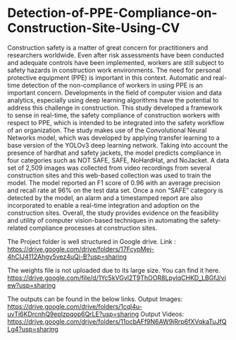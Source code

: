 # Detection-of-PPE-Compliance-on-Construction-Site-Using-CV
Construction safety is a matter of great concern for practitioners and researchers worldwide. Even after risk assessments have been conducted and adequate controls have been implemented, workers are still subject to safety hazards in construction work environments. The need for personal protective equipment (PPE) is important in this context. Automatic and real-time detection of the non-compliance of workers in using PPE is an important concern. Developments in the field of computer vision and data analytics, especially using deep learning algorithms have the potential to address this challenge in construction. This study developed a framework to sense in real-time, the safety compliance of construction workers with respect to PPE, which is intended to be integrated into the safety workflow of an organization. The study makes use of the Convolutional Neural Networks model, which was developed by applying transfer learning to a base version of the YOLOv3 deep learning network. Taking into account the presence of hardhat and safety jackets, the model predicts compliance in four categories such as NOT SAFE, SAFE, NoHardHat, and NoJacket. A data set of 2,509 images was collected from video recordings from several construction sites and this web-based collection was used to train the model. The model reported an F1 score of 0.96 with an average precision and recall rate at 96% on the test data set. Once a non “SAFE” category is detected by the model, an alarm and a timestamped report are also incorporated to enable a real-time integration and adoption on the construction sites. Overall, the study provides evidence on the feasibility and utility of computer vision-based techniques in automating the safety-related compliance processes at construction sites.

The Project folder is well structured in Google drive. Link : https://drive.google.com/drive/folders/17FcypMej-4hCIJ4112Ahgv5vez4uQi-B?usp=sharing

The weights file is not uploaded due to its large size. You can find it here. https://drive.google.com/file/d/1Yc5kVGvl2T9ThOOR8LpylqCHKD_LBGfJ/view?usp=sharing

The outputs can be found in the below links.
Output Images: https://drive.google.com/drive/folders/1cql4u-uvTi6KDrcnhQ9eplzpqop6QrLE?usp=sharing
Output Videos: https://drive.google.com/drive/folders/11ocbAFf9N6AW9jRrp6fXVqkaTuJfQLg4?usp=sharing
